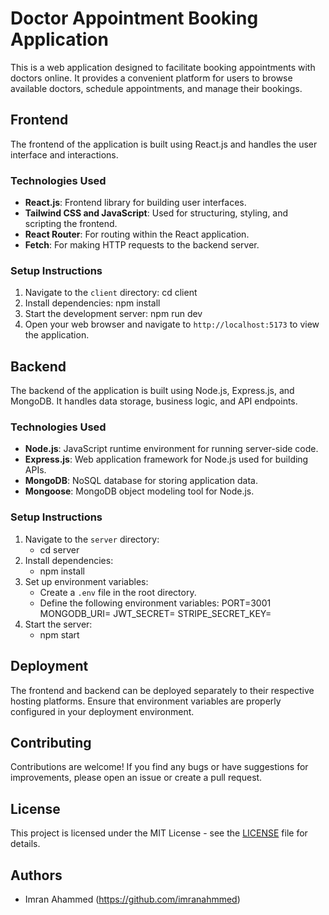 # Doctor Appointment Booking Application

This is a web application designed to facilitate booking appointments with doctors online. It provides a convenient platform for users to browse available doctors, schedule appointments, and manage their bookings.

## Frontend
The frontend of the application is built using React.js and handles the user interface and interactions.

### Technologies Used
- **React.js**: Frontend library for building user interfaces.
- **Tailwind CSS and JavaScript**: Used for structuring, styling, and scripting the frontend.
- **React Router**: For routing within the React application.
- **Fetch**: For making HTTP requests to the backend server.

### Setup Instructions
1. Navigate to the `client` directory: 
cd client
2. Install dependencies:
npm install
3. Start the development server:
npm run dev
4. Open your web browser and navigate to `http://localhost:5173` to view the application.

## Backend
The backend of the application is built using Node.js, Express.js, and MongoDB. It handles data storage, business logic, and API endpoints.

### Technologies Used
- **Node.js**: JavaScript runtime environment for running server-side code.
- **Express.js**: Web application framework for Node.js used for building APIs.
- **MongoDB**: NoSQL database for storing application data.
- **Mongoose**: MongoDB object modeling tool for Node.js.

### Setup Instructions
1. Navigate to the `server` directory:
   - cd server
2. Install dependencies:
   - npm install
3. Set up environment variables:
   - Create a `.env` file in the root directory.
   - Define the following environment variables:
     PORT=3001
     MONGODB_URI=<your-mongodb-uri>
     JWT_SECRET=<your-jwt-secret>
     STRIPE_SECRET_KEY=<your-stripe-secret-key>
4. Start the server:
   - npm start



## Deployment
The frontend and backend can be deployed separately to their respective hosting platforms. Ensure that environment variables are properly configured in your deployment environment.

## Contributing
Contributions are welcome! If you find any bugs or have suggestions for improvements, please open an issue or create a pull request.

## License
This project is licensed under the MIT License - see the [LICENSE](LICENSE) file for details.

## Authors
- Imran Ahammed (https://github.com/imranahmmed)
